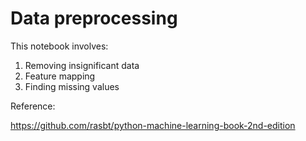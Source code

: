 # Data preprocessing

This notebook involves:
1. Removing insignificant data
2. Feature mapping 
3. Finding missing values


Reference:

https://github.com/rasbt/python-machine-learning-book-2nd-edition
